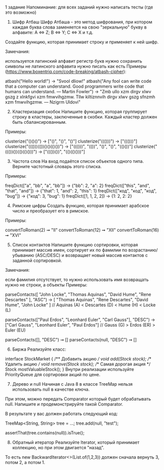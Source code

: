 1 задание
Напоминание: для всех заданий нужно написать тесты (где это возможно)



1. Шифр Атбаш
   Шифр Атбаша - это метод шифрования, при котором каждая буква слова заменяется на свою "зеркальную" букву в алфавите: A <=> Z; B <=> Y; C <=> X и т.д.

Создайте функцию, которая принимает строку и применяет к ней шифр.

Замечания:

используется латинский алфавит
регистр букв нужно сохранить
символы не латинского алфавита нужно писать как есть
Примеры (https://www.boxentriq.com/code-breaking/atbash-cipher):

atbash("Hello world!") -> "Svool dliow!"
atbash("Any fool can write code that a computer can understand. Good programmers write code that humans can understand. ― Martin Fowler") -> "Zmb ullo xzm dirgv xlwv gszg z xlnkfgvi xzm fmwvihgzmw. Tllw kiltiznnvih dirgv xlwv gszg sfnzmh xzm fmwvihgzmw. ― Nzigrm Uldovi"

2. Кластеризация скобок
   Напишите функцию, которая группирует строку в кластеры, заключенные в скобки. Каждый кластер должен быть сбалансированным.

Примеры:

clusterize("()()()") -> ["()", "()", "()"]
clusterize("((()))") -> ["((()))"]
clusterize("((()))(())()()(()())") -> ["((()))", "(())", "()", "()", "(()())"]
clusterize("((())())(()(()()))") -> ["((())())", "(()(()()))"]

3. Частота слов
   На вход подаётся список объектов одного типа. Верните частотный словарь этого списка.

Примеры:

freqDict(["a", "bb", "a", "bb"]) → {"bb": 2, "a": 2}
freqDict(["this", "and", "that", "and"]) → {"that": 1, "and": 2, "this": 1}
freqDict(["код", "код", "код", "bug"]) → {"код": 3, "bug": 1}
freqDict([1, 1, 2, 2]) → {1: 2, 2: 2}

4. Римские цифры
   Создать функцию, которая принимает арабское число и преобразует его в римское.

Примеры:

convertToRoman(2) ➞ "II"
convertToRoman(12) ➞ "XII"
convertToRoman(16) ➞ "XVI"

5. Список контактов
   Напишите функцию сортировки, которая принимает массив имен, сортирует их по фамилии по возрастанию/убыванию (ASC/DESC) и возвращает новый массив контактов с заданной сортировкой.

Замечания:

если фамилия отсутствует, то нужно использовать имя
возвращать нужно не строки, а объекты
Примеры:

parseContacts([ "John Locke", "Thomas Aquinas", "David Hume", "Rene Descartes" ], "ASC")
->
[ "Thomas Aquinas", "Rene Descartes", "David Hume", "John Locke" ]
// Aquinas (A) < Descartes (D) < Hume (H) < Locke (L)

parseContacts(["Paul Erdos", "Leonhard Euler", "Carl Gauss"], "DESC")
->
["Carl Gauss", "Leonhard Euler", "Paul Erdos"]
// Gauss (G) > Erdos (ER) > Euler (EU)

parseContacts([], "DESC") ➞ []
parseContacts(null, "DESC") ➞ []

6. Биржа
   Реализуйте класс:

interface StockMarket {
/** Добавить акцию */
void add(Stock stock);
/** Удалить акцию */
void remove(Stock stock);
/** Самая дорогая акция */
Stock mostValuableStock();
}
Внутри реализации используйте PriorityQueue для сортировки акций по цене.


7. Дерево и null
   Начиная с Java 8 в классе TreeMap нельзя использовать null в качестве ключа.

При этом, можно передать Comparator который будет обрабатывать null. Напишите и продемонстрируйте такой Comparator.

В результате у вас должен работать следующий код:

TreeMap<String, String> tree = ...;
tree.add(null, "test");

assertThat(tree.contains(null)).isTrue();

8. Обратный итератор
   Реализуйте Iterator<T>, который принимает коллекцию, но при этом двигается "назад".

То есть new BackwardIterator<>(List.of(1,2,3)) должен сначала вернуть 3, потом 2, а потом 1.
